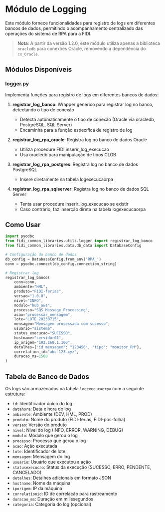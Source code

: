 # Módulo de Logging

Este módulo fornece funcionalidades para registro de logs em diferentes bancos de dados, permitindo o acompanhamento centralizado das operações do sistema de RPA para a FIDI.

> **Nota**: A partir da versão 1.2.0, este módulo utiliza apenas a biblioteca `oracledb` para conexões Oracle, removendo a dependência do `cx_Oracle`.

## Módulos Disponíveis

### logger.py

Implementa funções para registro de logs em diferentes bancos de dados:

1. **registrar_log_banco**: Wrapper genérico para registrar log no banco, detectando o tipo de conexão
   - Detecta automaticamente o tipo de conexão (Oracle via oracledb, PostgreSQL, SQL Server)
   - Encaminha para a função específica de registro de log

2. **registrar_log_rpa_oracle**: Registra log no banco de dados Oracle
   - Utiliza procedure FIDI.inserir_log_execucao
   - Usa oracledb para manipulação de tipos CLOB

3. **registrar_log_rpa_postgres**: Registra log no banco de dados PostgreSQL
   - Insere diretamente na tabela logexecucaorpa

4. **registrar_log_rpa_sqlserver**: Registra log no banco de dados SQL Server
   - Tenta usar procedure inserir_log_execucao se existir
   - Caso contrário, faz inserção direta na tabela logexecucaorpa

## Como Usar

```python
import pyodbc
from fidi_common_libraries.utils.logger import registrar_log_banco
from fidi_common_libraries.data.db_data import DatabaseConfig

# Configuração do banco de dados
db_config = DatabaseConfig.from_env('RPA_')
conn = pyodbc.connect(db_config.connection_string)

# Registrar log
registrar_log_banco(
    conn=conn,
    ambiente="HML",
    produto="FIDI-ferias",
    versao="1.0.0",
    nivel="INFO",
    modulo="hub_aws",
    processo="SQS_Message_Processing",
    acao="processar_mensagem",
    lote="LOTE_20230715",
    mensagem="Mensagem processada com sucesso",
    usuario="sistema",
    status_execucao="SUCESSO",
    hostname="servidor01",
    ip_origem="192.168.1.100",
    detalhes={"id_mensagem": "123456", "tipo": "monitor_RM"},
    correlation_id="abc-123-xyz",
    duracao_ms=1500
)
```

## Tabela de Banco de Dados

Os logs são armazenados na tabela `logexecucaorpa` com a seguinte estrutura:

- `id`: Identificador único do log
- `datahora`: Data e hora do log
- `ambiente`: Ambiente (DEV, HML, PROD)
- `produto`: Nome do produto (FIDI-ferias, FIDI-pos-folha)
- `versao`: Versão do produto
- `nivel`: Nível do log (INFO, ERROR, WARNING, DEBUG)
- `modulo`: Módulo que gerou o log
- `processo`: Processo que gerou o log
- `acao`: Ação executada
- `lote`: Identificador de lote
- `mensagem`: Mensagem do log
- `usuario`: Usuário que executou a ação
- `statusexecucao`: Status da execução (SUCESSO, ERRO, PENDENTE, CANCELADO)
- `detalhes`: Detalhes adicionais em formato JSON
- `hostname`: Nome da máquina
- `iporigem`: IP da máquina
- `correlationid`: ID de correlação para rastreamento
- `duracao_ms`: Duração em milissegundos
- `categoria`: Categoria do log (opcional)